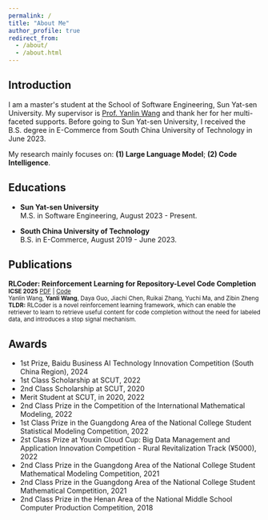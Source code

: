 ```yaml
---
permalink: /
title: "About Me"
author_profile: true
redirect_from: 
  - /about/
  - /about.html
---
```


Introduction
------
I am a master's student at the School of Software Engineering, Sun Yat-sen University. My supervisor is [Prof. Yanlin Wang](https://yanlin.info/) and thank her for her multi-faceted supports. Before going to Sun Yat-sen University, I received the B.S. degree in E-Commerce from South China University of Technology in June 2023.

My research mainly focuses on: **(1) Large Language Model**; **(2) Code Intelligence**.

Educations
------
- **Sun Yat-sen University**  
  M.S. in Software Engineering, August 2023 - Present.

- **South China University of Technology**  
  B.S. in E-Commerce, August 2019 - June 2023.

Publications
------
**RLCoder: Reinforcement Learning for Repository-Level Code Completion**  
<small>**ICSE 2025**  [PDF](https://arxiv.org/pdf/2407.19487.pdf) | [Code](https://github.com/DeepSoftwareAnalytics/RLCoder)</small>  
<small>Yanlin Wang, **Yanli Wang**, Daya Guo, Jiachi Chen, Ruikai Zhang, Yuchi Ma, and Zibin Zheng</small>  
<small>**TLDR:** RLCoder is a novel reinforcement learning framework, which can enable the retriever to learn to retrieve useful content for code completion without the need for labeled data, and introduces a stop signal mechanism.</small>  



Awards
------
- 1st Prize, Baidu Business AI Technology Innovation Competition (South China Region), 2024
- 1st Class Scholarship at SCUT, 2022
- 2nd Class Scholarship at SCUT, 2020
- Merit Student at SCUT, in 2020, 2022
- 2nd Class Prize in the Competition of the International Mathematical Modeling, 2022
- 1st Class Prize in the Guangdong Area of the National College Student Statistical Modeling Competition, 2022
- 2st Class Prize at Youxin Cloud Cup: Big Data Management and Application Innovation Competition - Rural Revitalization Track (¥5000), 2022
- 2nd Class Prize in the Guangdong Area of the National College Student Mathematical Modeling Competition, 2021
- 2nd Class Prize in the Guangdong Area of the National College Student Mathematical Competition, 2021
- 2nd Class Prize in the Henan Area of the National Middle School Computer Production Competition, 2018
